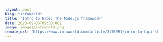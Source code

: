 ```yaml
---
layout: post
blog: "InfoWorld"
title: "Intro to Hapi: The Node.js framework"
date: 2023-09-06T09:00:00Z
image: images/infoworld.png
remote_url: "https://www.infoworld.com/article/3705991/intro-to-hapi-the-nodejs-framework.html#tk.rss_applicationdevelopment"
---
```


